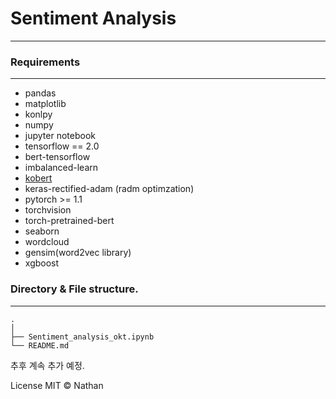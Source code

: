 # Sentiment Analysis
---

### Requirements
--- 
- pandas
- matplotlib
- konlpy
- numpy
- jupyter notebook
- tensorflow == 2.0
- bert-tensorflow
- imbalanced-learn
- [kobert](https://github.com/SKTBrain/KoBERT)
- keras-rectified-adam (radm optimzation)
- pytorch >= 1.1
- torchvision
- torch-pretrained-bert
- seaborn
- wordcloud
- gensim(word2vec library)
- xgboost

### Directory & File structure.
---
```
.
│
├── Sentiment_analysis_okt.ipynb 
└── README.md
```

추후 계속 추가 예정.



License MIT © Nathan
